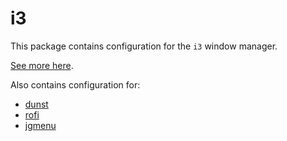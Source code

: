 # i3

This package contains configuration for the `i3` window manager.

[See more here](https://i3wm.org/).

Also contains configuration for:

- [dunst](https://dunst-project.org/)
- [rofi](https://github.com/davatorium/rofi)
- [jgmenu](https://jgmenu.github.io/)

